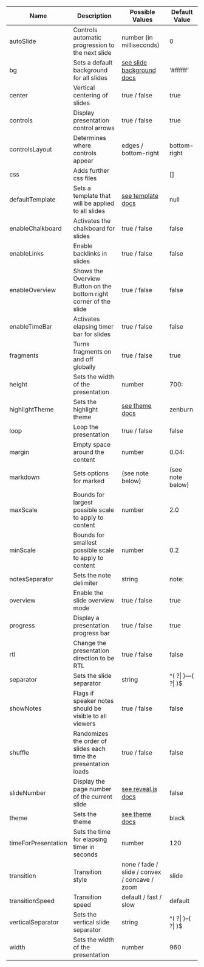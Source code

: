 | Name                | Description                                                       | Possible Values                                                                                                | Default Value     |
| ------------------- | ----------------------------------------------------------------- | -------------------------------------------------------------------------------------------------------------- | ----------------- |
| autoSlide           | Controls automatic progression to the next slide                  | number (in milliseconds)                                                                                       | 0                 |
| bg                  | Sets a default background for all slides                          | [see slide background docs](https://mszturc.github.io/obsidian-advanced-slides/extend-syntax/slidebackground/) | ‘#ffffff’         |
| center              | Vertical centering of slides                                      | true / false                                                                                                   | true              |
| controls            | Display presentation control arrows                               | true / false                                                                                                   | true              |
| controlsLayout      | Determines where controls appear                                  | edges / bottom-right                                                                                           | bottom-right      |
| css                 | Adds further css files                                            |                                                                                                                | []                |
| defaultTemplate     | Sets a template that will be applied to all slides                | [see template docs](https://mszturc.github.io/obsidian-advanced-slides/templates/#default-template)            | null              |
| enableChalkboard    | Activates the chalkboard for slides                               | true / false                                                                                                   | false             |
| enableLinks         | Enable backlinks in slides                                        | true / false                                                                                                   | false             |
| enableOverview      | Shows the Overview Button on the bottom right corner of the slide | true / false                                                                                                   | false             |
| enableTimeBar       | Activates elapsing timer bar for slides                           | true / false                                                                                                   | false             |
| fragments           | Turns fragments on and off globally                               | true / false                                                                                                   | true              |
| height              | Sets the width of the presentation                                | number                                                                                                         | 700:              |
| highlightTheme      | Sets the highlight theme                                          | [see theme docs](https://mszturc.github.io/obsidian-advanced-slides/themes/)                                   | zenburn           |
| loop                | Loop the presentation                                             | true / false                                                                                                   | false             |
| margin              | Empty space around the content                                    | number                                                                                                         | 0.04:             |
| markdown            | Sets options for marked                                           | (see note below)                                                                                               | (see note below)  |
| maxScale            | Bounds for largest possible scale to apply to content             | number                                                                                                         | 2.0               |
| minScale            | Bounds for smallest possible scale to apply to content            | number                                                                                                         | 0.2               |
| notesSeparator      | Sets the note delimiter                                           | string                                                                                                         | note:             |
| overview            | Enable the slide overview mode                                    | true / false                                                                                                   | true              |
| progress            | Display a presentation progress bar                               | true / false                                                                                                   | true              |
| rtl                 | Change the presentation direction to be RTL                       | true / false                                                                                                   | false             |
| separator           | Sets the slide separator                                          | string                                                                                                         | ^( ?\| )—( ?\| )$ |
| showNotes           | Flags if speaker notes should be visible to all viewers           | true / false                                                                                                   | false             |
| shuffle             | Randomizes the order of slides each time the presentation loads   | true / false                                                                                                   | false             |
| slideNumber         | Display the page number of the current slide                      | [see reveal.js docs](https://revealjs.com/config/)                                                             | false             |
| theme               | Sets the theme                                                    | [see theme docs](https://mszturc.github.io/obsidian-advanced-slides/themes/)                                   | black             |
| timeForPresentation | Sets the time for elapsing timer in seconds                       | number                                                                                                         | 120               |
| transition          | Transition style                                                  | none / fade / slide / convex / concave / zoom                                                                  | slide             |
| transitionSpeed     | Transition speed                                                  | default / fast / slow                                                                                          | default           |
| verticalSeparator   | Sets the vertical slide separator                                 | string                                                                                                         | ^( ?\| )–( ?\| )$ |
| width               | Sets the width of the presentation                                | number                                                                                                         | 960               |